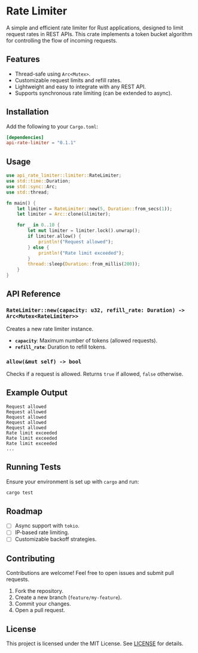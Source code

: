 # Rate Limiter

A simple and efficient rate limiter for Rust applications, designed to limit request rates in REST APIs. This crate implements a token bucket algorithm for controlling the flow of incoming requests.

## Features

- Thread-safe using `Arc<Mutex>`.
- Customizable request limits and refill rates.
- Lightweight and easy to integrate with any REST API.
- Supports synchronous rate limiting (can be extended to async).

## Installation

Add the following to your `Cargo.toml`:

```toml
[dependencies]
api-rate-limiter = "0.1.1"
```

## Usage

```rust
use api_rate_limiter::limiter::RateLimiter;
use std::time::Duration;
use std::sync::Arc;
use std::thread;

fn main() {
    let limiter = RateLimiter::new(5, Duration::from_secs(1));
    let limiter = Arc::clone(&limiter);

    for _ in 0..10 {
        let mut limiter = limiter.lock().unwrap();
        if limiter.allow() {
            println!("Request allowed");
        } else {
            println!("Rate limit exceeded");
        }
        thread::sleep(Duration::from_millis(200));
    }
}
```

## API Reference

### `RateLimiter::new(capacity: u32, refill_rate: Duration) -> Arc<Mutex<RateLimiter>>`

Creates a new rate limiter instance.

- **`capacity`**: Maximum number of tokens (allowed requests).
- **`refill_rate`**: Duration to refill tokens.

### `allow(&mut self) -> bool`

Checks if a request is allowed. Returns `true` if allowed, `false` otherwise.

## Example Output

```
Request allowed
Request allowed
Request allowed
Request allowed
Request allowed
Rate limit exceeded
Rate limit exceeded
Rate limit exceeded
...
```

## Running Tests

Ensure your environment is set up with `cargo` and run:

```bash
cargo test
```

## Roadmap

- [ ] Async support with `tokio`.
- [ ] IP-based rate limiting.
- [ ] Customizable backoff strategies.

## Contributing

Contributions are welcome! Feel free to open issues and submit pull requests.

1. Fork the repository.
2. Create a new branch (`feature/my-feature`).
3. Commit your changes.
4. Open a pull request.

## License

This project is licensed under the MIT License. See [LICENSE](license.md) for details.

